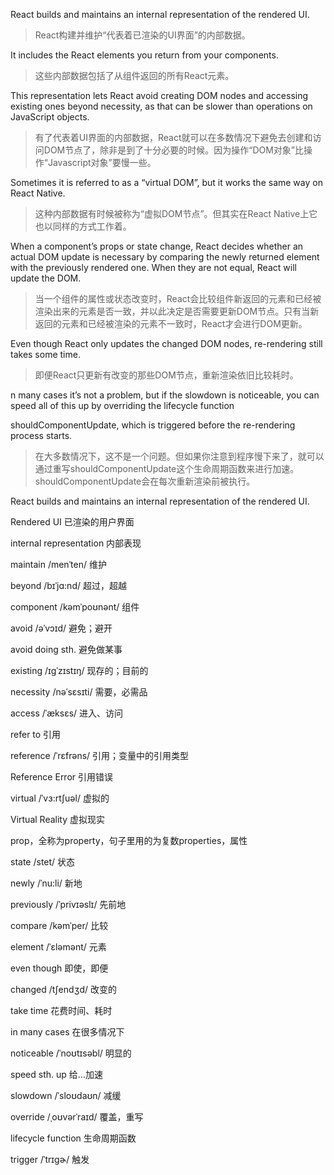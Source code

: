 React builds and maintains an internal representation of the rendered UI.

> React构建并维护“代表着已渲染的UI界面”的内部数据。

It includes the React elements you return from your components.

> 这些内部数据包括了从组件返回的所有React元素。

This representation lets React avoid creating DOM nodes and accessing existing ones beyond necessity, as that can be slower than operations on JavaScript objects.

> 有了代表着UI界面的内部数据，React就可以在多数情况下避免去创建和访问DOM节点了，除非是到了十分必要的时候。因为操作“DOM对象”比操作“Javascript对象”要慢一些。

Sometimes it is referred to as a “virtual DOM”, but it works the same way on React Native.

> 这种内部数据有时候被称为“虚拟DOM节点”。但其实在React Native上它也以同样的方式工作着。

When a component’s props or state change, React decides whether an actual DOM update is necessary by comparing the newly returned element with the previously rendered one. When they are not equal, React will update the DOM.

> 当一个组件的属性或状态改变时，React会比较组件新返回的元素和已经被渲染出来的元素是否一致，并以此决定是否需要更新DOM节点。只有当新返回的元素和已经被渲染的元素不一致时，React才会进行DOM更新。

Even though React only updates the changed DOM nodes, re-rendering still takes some time.

> 即便React只更新有改变的那些DOM节点，重新渲染依旧比较耗时。

n many cases it’s not a problem, but if the slowdown is noticeable, you can speed all of this up by overriding the lifecycle function 

shouldComponentUpdate, which is triggered before the re-rendering process starts.

> 在大多数情况下，这不是一个问题。但如果你注意到程序慢下来了，就可以通过重写shouldComponentUpdate这个生命周期函数来进行加速。shouldComponentUpdate会在每次重新渲染前被执行。

React builds and maintains an internal representation of the rendered UI.

Rendered UI	已渲染的用户界面

internal representation	内部表现

maintain  /menˈten/	维护

beyond /bɪˈjɑ:nd/	超过，超越

component /kəmˈpoʊnənt/	组件

avoid /əˈvɔɪd/	避免；避开

avoid doing sth.	避免做某事

existing /ɪɡˈzɪstɪŋ/	现存的；目前的

necessity  /nəˈsɛsɪti/	需要，必需品

access /ˈæksɛs/	进入、访问

refer to	引用

reference /ˈrɛfrəns/	引用；变量中的引用类型

Reference Error 	引用错误

virtual  /ˈvɜ:rtʃuəl/	虚拟的

Virtual Reality	虚拟现实

prop，全称为property，句子里用的为复数properties，属性

state /stet/	状态

newly /ˈnu:li/	新地

previously /ˈprivɪəslɪ/	先前地

compare  /kəmˈper/	比较

element /ˈɛləmənt/	元素

even though	即使，即便

changed /tʃendʒd/	改变的

take time	花费时间、耗时

in many cases	在很多情况下

noticeable  /ˈnoʊtɪsəbl/	明显的

speed sth. up	给…加速

slowdown  /ˈsloʊdaʊn/	减缓

override  /ˌoʊvərˈraɪd/	覆盖，重写

lifecycle function	生命周期函数

trigger /ˈtrɪɡɚ/	触发